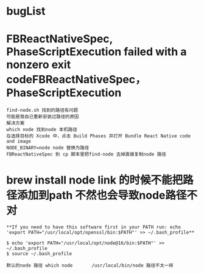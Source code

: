 # bugList

# FBReactNativeSpec, PhaseScriptExecution failed with a nonzero exit codeFBReactNativeSpec，PhaseScriptExecution
    find-node.sh 找到的路径有问题
    可能是我自己重新安装过路径的原因
    解决方案
    which node 找到node 本机路径
    在选择目标的 Xcode 中，点击 Build Phases 并打开 Bundle React Native code and image
    NODE_BINARY=node node 替换为路径
    FBReactNativeSpec 到 cp 脚本里把find-node 去掉直接复制node 路径


# brew install node link 的时候不能把路径添加到path 不然也会导致node路径不对
    **If you need to have this software first in your PATH run: echo 'export PATH="/usr/local/opt/openssl/bin:$PATH"' >> ~/.bash_profile**
 
    $ echo 'export PATH="/usr/local/opt/node@16/bin:$PATH"' >> ~/.bash_profile
    $ source ~/.bash_profile
    
    默认的node 路径 which node       /usr/local/bin/node 路径不太一样

